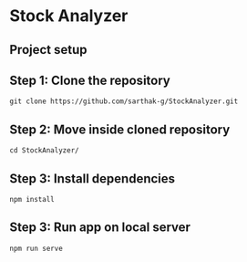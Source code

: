 # Stock Analyzer

## Project setup

## Step 1: Clone the repository
```
git clone https://github.com/sarthak-g/StockAnalyzer.git
```
## Step 2: Move inside cloned repository
```
cd StockAnalyzer/
```
## Step 3: Install dependencies
```
npm install
```

## Step 3: Run app on local server
```
npm run serve
```
